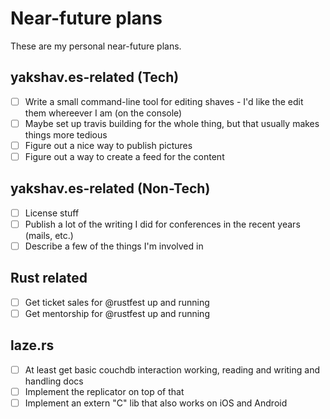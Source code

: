 # Near-future plans

These are my personal near-future plans.

## yakshav.es-related (Tech)

* [ ] Write a small command-line tool for editing shaves - I'd like the edit them whereever I am (on the console)
* [ ] Maybe set up travis building for the whole thing, but that usually makes things more tedious
* [ ] Figure out a nice way to publish pictures
* [ ] Figure out a way to create a feed for the content

## yakshav.es-related (Non-Tech)

* [ ] License stuff
* [ ] Publish a lot of the writing I did for conferences in the recent years (mails, etc.)
* [ ] Describe a few of the things I'm involved in

## Rust related

* [ ] Get ticket sales for @rustfest up and running
* [ ] Get mentorship for @rustfest up and running

## laze.rs

* [ ] At least get basic couchdb interaction working, reading and writing and handling docs
* [ ] Implement the replicator on top of that
* [ ] Implement an extern "C" lib that also works on iOS and Android
